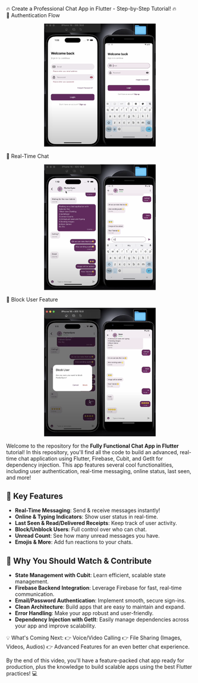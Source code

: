 🔥 Create a Professional Chat App in Flutter - Step-by-Step Tutorial! 🔥
<br/>
  🔐 Authentication Flow
<p align="center">

  <img src="https://github.com/Bhuvan-Shivhare/Convoo/blob/main/a.png?raw=true" width="300"/>
</p>
 💬 Real-Time Chat
<p align="center">
 
  <img src="https://github.com/Bhuvan-Shivhare/Convoo/blob/main/b.png?raw=true" width="300"/>
</p>
  🚫 Block User Feature
<p align="center">

  <img src="https://github.com/Bhuvan-Shivhare/Convoo/blob/main/c.png?raw=true" width="300"/>
</p>

Welcome to the repository for the **Fully Functional Chat App in Flutter** tutorial! In this repository, you'll find all the code to build an advanced, real-time chat application using Flutter, Firebase, Cubit, and GetIt for dependency injection. This app features several cool functionalities, including user authentication, real-time messaging, online status, last seen, and more!

## 💬 Key Features

- **Real-Time Messaging**: Send & receive messages instantly!
- **Online & Typing Indicators**: Show user status in real-time.
- **Last Seen & Read/Delivered Receipts**: Keep track of user activity.
- **Block/Unblock Users**: Full control over who can chat.
- **Unread Count**: See how many unread messages you have.
- **Emojis & More**: Add fun reactions to your chats.

## 🚀 Why You Should Watch & Contribute

- **State Management with Cubit**: Learn efficient, scalable state management.
- **Firebase Backend Integration**: Leverage Firebase for fast, real-time communication.
- **Email/Password Authentication**: Implement smooth, secure sign-ins.
- **Clean Architecture**: Build apps that are easy to maintain and expand.
- **Error Handling**: Make your app robust and user-friendly.
- **Dependency Injection with GetIt**: Easily manage dependencies across your app and improve scalability.

💡 What's Coming Next:
👉 Voice/Video Calling
👉 File Sharing (Images, Videos, Audios)
👉 Advanced Features for an even better chat experience.

By the end of this video, you'll have a feature-packed chat app ready for production, plus the knowledge to build scalable apps using the best Flutter practices! 💻
